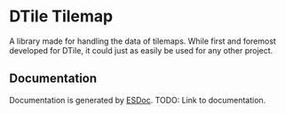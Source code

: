 # DTile Tilemap
A library made for handling the data of tilemaps. While first and foremost
developed for DTile, it could just as easily be used for any other project.

## Documentation
Documentation is generated by [ESDoc](https://github.com/esdoc/esdoc).
TODO: Link to documentation.
